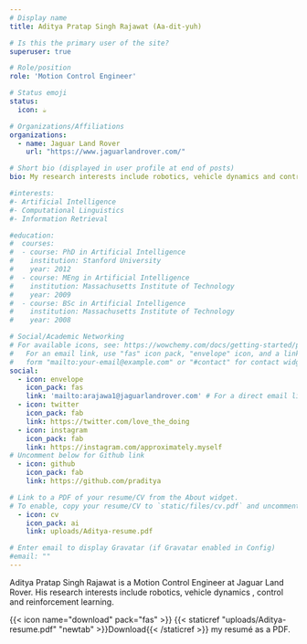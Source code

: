 ```yaml
---
# Display name
title: Aditya Pratap Singh Rajawat (Aa-dit-yuh)

# Is this the primary user of the site?
superuser: true

# Role/position
role: 'Motion Control Engineer'

# Status emoji
status: 
  icon: ☕️

# Organizations/Affiliations
organizations:
  - name: Jaguar Land Rover
    url: "https://www.jaguarlandrover.com/"

# Short bio (displayed in user profile at end of posts)
bio: My research interests include robotics, vehicle dynamics and control.

#interests:
#- Artificial Intelligence
#- Computational Linguistics
#- Information Retrieval

#education:
#  courses:
#  - course: PhD in Artificial Intelligence
#    institution: Stanford University
#    year: 2012
#  - course: MEng in Artificial Intelligence
#    institution: Massachusetts Institute of Technology
#    year: 2009
#  - course: BSc in Artificial Intelligence
#    institution: Massachusetts Institute of Technology
#    year: 2008

# Social/Academic Networking
# For available icons, see: https://wowchemy.com/docs/getting-started/page-builder/#icons
#   For an email link, use "fas" icon pack, "envelope" icon, and a link in the
#   form "mailto:your-email@example.com" or "#contact" for contact widget.
social:
  - icon: envelope
    icon_pack: fas
    link: 'mailto:arajawa1@jaguarlandrover.com' # For a direct email link, use "mailto:arajawa1@jaguarlandrover.com".
  - icon: twitter
    icon_pack: fab
    link: https://twitter.com/love_the_doing
  - icon: instagram
    icon_pack: fab
    link: https://instagram.com/approximately.myself
# Uncomment below for Github link
  - icon: github
    icon_pack: fab
    link: https://github.com/praditya

# Link to a PDF of your resume/CV from the About widget.
# To enable, copy your resume/CV to `static/files/cv.pdf` and uncomment the lines below.
  - icon: cv
    icon_pack: ai
    link: uploads/Aditya-resume.pdf

# Enter email to display Gravatar (if Gravatar enabled in Config)
#email: ""
---
```


Aditya Pratap Singh Rajawat is a Motion Control Engineer at Jaguar Land Rover. His research interests include robotics, vehicle dynamics , control and reinforcement learning. 

{{< icon name="download" pack="fas" >}} {{< staticref "uploads/Aditya-resume.pdf" "newtab" >}}Download{{< /staticref >}} my resumé as a PDF.
